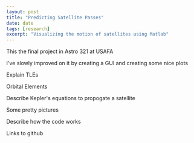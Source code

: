 ```yaml
---
layout: post
title: "Predicting Satellite Passes"
date: date
tags: [research]
excerpt: "Visualizing the motion of satellites using Matlab"
---
```


This the final project in Astro 321 at USAFA

I've slowly improved on it by creating a GUI and creating some nice plots

Explain TLEs

Orbital Elements

Describe Kepler's equations to propogate a satellite

Some pretty pictures

Describe how the code works

Links to github

